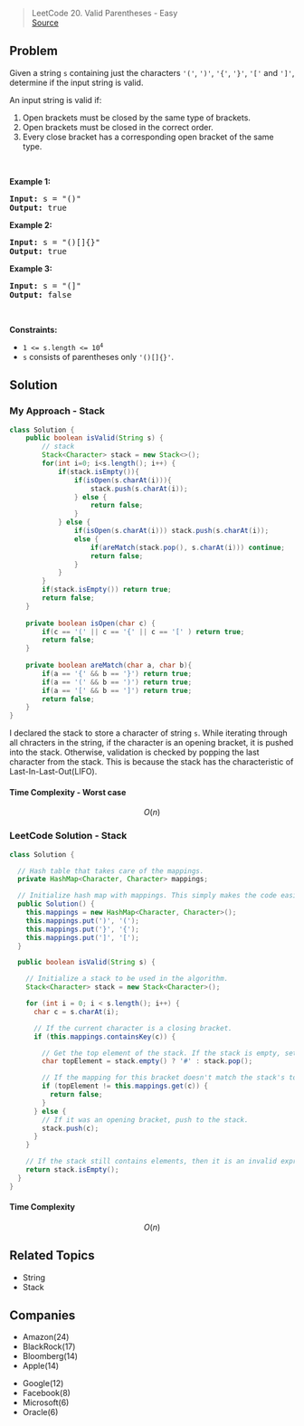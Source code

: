 > LeetCode 20. Valid Parentheses - Easy  
> <a href="https://leetcode.com/problems/valid-parentheses/">Source</a>

## Problem
<div><p>Given a string <code>s</code> containing just the characters <code>'('</code>, <code>')'</code>, <code>'{'</code>, <code>'}'</code>, <code>'['</code> and <code>']'</code>, determine if the input string is valid.</p>

<p>An input string is valid if:</p>

<ol>
	<li>Open brackets must be closed by the same type of brackets.</li>
	<li>Open brackets must be closed in the correct order.</li>
	<li>Every close bracket has a corresponding open bracket of the same type.</li>
</ol>

<p>&nbsp;</p>
<p><strong class="example">Example 1:</strong></p>

<pre><strong>Input:</strong> s = "()"
<strong>Output:</strong> true
</pre>

<p><strong class="example">Example 2:</strong></p>

<pre><strong>Input:</strong> s = "()[]{}"
<strong>Output:</strong> true
</pre>

<p><strong class="example">Example 3:</strong></p>

<pre><strong>Input:</strong> s = "(]"
<strong>Output:</strong> false
</pre>

<p>&nbsp;</p>
<p><strong>Constraints:</strong></p>

<ul>
	<li><code>1 &lt;= s.length &lt;= 10<sup>4</sup></code></li>
	<li><code>s</code> consists of parentheses only <code>'()[]{}'</code>.</li>
</ul>
</div>

## Solution
### My Approach - Stack
```java
class Solution {
    public boolean isValid(String s) {
        // stack
        Stack<Character> stack = new Stack<>();
        for(int i=0; i<s.length(); i++) {
            if(stack.isEmpty()){
                if(isOpen(s.charAt(i))){
                    stack.push(s.charAt(i));
                } else {
                    return false;
                }
            } else {
                if(isOpen(s.charAt(i))) stack.push(s.charAt(i));
                else {
                    if(areMatch(stack.pop(), s.charAt(i))) continue;
                    return false;
                }
            }
        }
        if(stack.isEmpty()) return true;
        return false;
    }
    
    private boolean isOpen(char c) {
        if(c == '(' || c == '{' || c == '[' ) return true;
        return false;
    }
    
    private boolean areMatch(char a, char b){
        if(a == '{' && b == '}') return true;
        if(a == '(' && b == ')') return true;
        if(a == '[' && b == ']') return true;
        return false;
    }
}
```
I declared the stack to store a character of string `s`. While iterating through all chracters in the string, if the character is an opening bracket, it is pushed into the stack. Otherwise, validation is checked by popping the last character from the stack. This is because the stack has the characteristic of Last-In-Last-Out(LIFO).

#### Time Complexity - Worst case
$$ O(n) $$

### LeetCode Solution - Stack
```java
class Solution {

  // Hash table that takes care of the mappings.
  private HashMap<Character, Character> mappings;

  // Initialize hash map with mappings. This simply makes the code easier to read.
  public Solution() {
    this.mappings = new HashMap<Character, Character>();
    this.mappings.put(')', '(');
    this.mappings.put('}', '{');
    this.mappings.put(']', '[');
  }

  public boolean isValid(String s) {

    // Initialize a stack to be used in the algorithm.
    Stack<Character> stack = new Stack<Character>();

    for (int i = 0; i < s.length(); i++) {
      char c = s.charAt(i);

      // If the current character is a closing bracket.
      if (this.mappings.containsKey(c)) {

        // Get the top element of the stack. If the stack is empty, set a dummy value of '#'
        char topElement = stack.empty() ? '#' : stack.pop();

        // If the mapping for this bracket doesn't match the stack's top element, return false.
        if (topElement != this.mappings.get(c)) {
          return false;
        }
      } else {
        // If it was an opening bracket, push to the stack.
        stack.push(c);
      }
    }

    // If the stack still contains elements, then it is an invalid expression.
    return stack.isEmpty();
  }
}
```

#### Time Complexity
$$ O(n) $$

## Related Topics
- String
- Stack

## Companies
- Amazon(24)
- BlackRock(17)
- Bloomberg(14)
- Apple(14)
<!-- - Adobe(10) -->
- Google(12)
- Facebook(8)
- Microsoft(6)
- Oracle(6)
<!-- - Uber(6) -->
<!-- - IBM(4) -->
